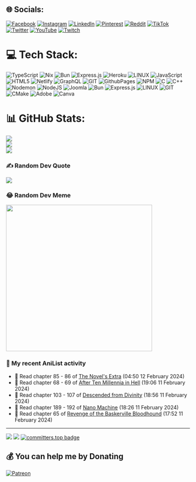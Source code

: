## 🌐 Socials:
[![Facebook](https://img.shields.io/badge/Facebook-%231877F2.svg?logo=Facebook&logoColor=white)](https://facebook.com/johnpaul.caigas001) [![Instagram](https://img.shields.io/badge/Instagram-%23E4405F.svg?logo=Instagram&logoColor=white)](https://instagram.com/tzudaki_) [![LinkedIn](https://img.shields.io/badge/LinkedIn-%230077B5.svg?logo=linkedin&logoColor=white)](https://linkedin.com/in/john-paul-caigas-48948123a) [![Pinterest](https://img.shields.io/badge/Pinterest-%23E60023.svg?logo=Pinterest&logoColor=white)](https://pinterest.com/saikidesudev) [![Reddit](https://img.shields.io/badge/Reddit-%23FF4500.svg?logo=Reddit&logoColor=white)](https://reddit.com/user/Dangerous-Swimmer-90) [![TikTok](https://img.shields.io/badge/TikTok-%23000000.svg?logo=TikTok&logoColor=white)](https://tiktok.com/@johnpaulcaigas) [![Twitter](https://img.shields.io/badge/Twitter-%231DA1F2.svg?logo=Twitter&logoColor=white)](https://twitter.com/saikidesu_dev) [![YouTube](https://img.shields.io/badge/YouTube-%23FF0000.svg?logo=YouTube&logoColor=white)](https://youtube.com/@MrAik3ro) [![Twitch](https://img.shields.io/badge/Twitch-%239146FF.svg?logo=Twitch&logoColor=white)](https://twitch.tv/mra1k3r0)

# 💻 Tech Stack:
  ![TypeScript](https://img.shields.io/badge/typescript-%23007ACC.svg?style=for-the-badge&logo=typescript&logoColor=white) ![Nix](https://img.shields.io/badge/NIX-5277C3.svg?style=for-the-badge&logo=NixOS&logoColor=white) ![Bun](https://img.shields.io/badge/Bun-%23000000.svg?style=for-the-badge&logo=bun&logoColor=white) ![Express.js](https://img.shields.io/badge/express.js-%23404d59.svg?style=for-the-badge&logo=express&logoColor=%2361DAFB) ![Heroku](https://img.shields.io/badge/heroku-%23430098.svg?style=for-the-badge&logo=heroku&logoColor=white) ![LINUX](https://img.shields.io/badge/Linux-FCC624?style=for-the-badge&logo=linux&logoColor=black)   ![JavaScript](https://img.shields.io/badge/javascript-%23323330.svg?style=for-the-badge&logo=javascript&logoColor=%23F7DF1E) ![HTML5](https://img.shields.io/badge/html5-%23E34F26.svg?style=for-the-badge&logo=html5&logoColor=white) ![Netlify](https://img.shields.io/badge/netlify-%23000000.svg?style=for-the-badge&logo=netlify&logoColor=#00C7B7) ![GraphQL](https://img.shields.io/badge/-GraphQL-E10098?style=for-the-badge&logo=graphql&logoColor=white) ![GIT](https://img.shields.io/badge/Git-fc6d26?style=for-the-badge&logo=git&logoColor=white) ![GithubPages](https://img.shields.io/badge/github%20pages-121013?style=for-the-badge&logo=github&logoColor=white) ![NPM](https://img.shields.io/badge/NPM-%23CB3837.svg?style=for-the-badge&logo=npm&logoColor=white) ![C](https://img.shields.io/badge/c-%2300599C.svg?style=for-the-badge&logo=c&logoColor=white) ![C++](https://img.shields.io/badge/c++-%2300599C.svg?style=for-the-badge&logo=c%2B%2B&logoColor=white) ![Nodemon](https://img.shields.io/badge/NODEMON-%23323330.svg?style=for-the-badge&logo=nodemon&logoColor=%BBDEAD) ![NodeJS](https://img.shields.io/badge/node.js-6DA55F?style=for-the-badge&logo=node.js&logoColor=white) ![Joomla](https://img.shields.io/badge/joomla-%235091CD.svg?style=for-the-badge&logo=joomla&logoColor=white) ![Bun](https://img.shields.io/badge/Bun-%23000000.svg?style=for-the-badge&logo=bun&logoColor=white) ![Express.js](https://img.shields.io/badge/express.js-%23404d59.svg?style=for-the-badge&logo=express&logoColor=%2361DAFB) ![LINUX](https://img.shields.io/badge/Linux-FCC624?style=for-the-badge&logo=linux&logoColor=black) ![GIT](https://img.shields.io/badge/Git-fc6d26?style=for-the-badge&logo=git&logoColor=white) ![CMake](https://img.shields.io/badge/CMake-%23008FBA.svg?style=for-the-badge&logo=cmake&logoColor=white) ![Adobe](https://img.shields.io/badge/adobe-%23FF0000.svg?style=for-the-badge&logo=adobe&logoColor=white) ![Canva](https://img.shields.io/badge/Canva-%2300C4CC.svg?style=for-the-badge&logo=Canva&logoColor=white)

# 📊 GitHub Stats:
![](https://github-readme-stats.vercel.app/api?username=Mra1k3r0&theme=midnight-purple&hide_border=false&include_all_commits=false&count_private=false)<br/>
![](https://github-readme-streak-stats.herokuapp.com/?user=Mra1k3r0&theme=midnight-purple&hide_border=false)<br/>
![](https://github-readme-stats.vercel.app/api/top-langs/?username=Mra1k3r0&theme=midnight-purple&hide_border=false&include_all_commits=false&count_private=false&layout=compact)

### ✍️ Random Dev Quote
![](https://quotes-github-readme.vercel.app/api?type=horizontal&theme=radical)

### 😂 Random Dev Meme
<img src='https://randommeme-five.vercel.app/' style="height: 400px;"/>

### 🌸 My recent AniList activity

<!-- ANILIST_ACTIVITY:start -->

-   📖 Read chapter 85 - 86 of [The Novel's Extra](https://anilist.co/manga/152128) (04:50 12 February 2024)
-   📖 Read chapter 68 - 69 of [After Ten Millennia in Hell](https://anilist.co/manga/153284) (19:06 11 February 2024)
-   📖 Read chapter 103 - 107 of [Descended from Divinity](https://anilist.co/manga/136204) (18:56 11 February 2024)
-   📖 Read chapter 189 - 192 of [Nano Machine](https://anilist.co/manga/120980) (18:26 11 February 2024)
-   📖 Read chapter 65 of [Revenge of the Baskerville Bloodhound](https://anilist.co/manga/163824) (17:52 11 February 2024)

<!-- ANILIST_ACTIVITY:end -->
---
[![](https://visitcount.itsvg.in/api?id=MrA1k3r0&icon=5&color=0)](https://visitcount.itsvg.in)
![](https://hit.yhype.me/github/profile?user_id=61144642)
[![committers.top badge](https://user-badge.committers.top/philippines/Mra1k3r0.svg)](https://user-badge.committers.top/philippines/Mra1k3r0)

  ## 💰 You can help me by Donating
  [![Patreon](https://img.shields.io/badge/Patreon-F96854?style=for-the-badge&logo=patreon&logoColor=white)](https://patreon.com/saikidesudev_) 
  

  
